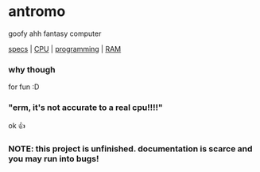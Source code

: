 # antromo
goofy ahh fantasy computer

 [specs](SPECS.md) | [CPU](CPU.md) | [programming](PROGRAMMING.md) | [RAM](RAM.md)

### why though
for fun :D

### "erm, it's not accurate to a real cpu!!!!"
ok 👍

### NOTE: this project is unfinished. documentation is scarce and you may run into bugs!

